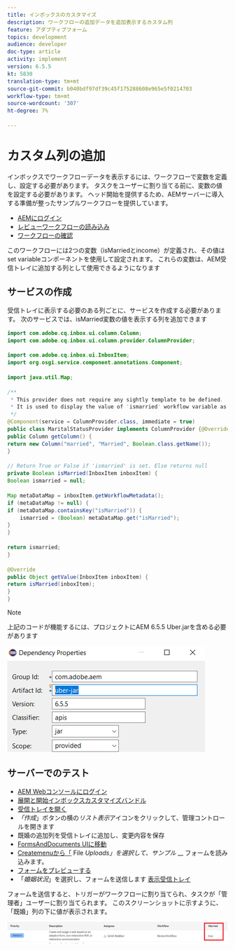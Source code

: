 ```yaml
---
title: インボックスのカスタマイズ
description: ワークフローの追加データを追加表示するカスタム列
feature: アダプティブフォーム
topics: development
audience: developer
doc-type: article
activity: implement
version: 6.5.5
kt: 5830
translation-type: tm+mt
source-git-commit: b040bdf97df39c45f175288608e965e5f0214703
workflow-type: tm+mt
source-wordcount: '307'
ht-degree: 7%

---
```



# カスタム列の追加

インボックスでワークフローデータを表示するには、ワークフローで変数を定義し、設定する必要があります。 タスクをユーザーに割り当てる前に、変数の値を設定する必要があります。 ヘッド開始を提供するため、AEMサーバーに導入する準備が整ったサンプルワークフローを提供しています。

* [AEMにログイン](http://localhost:4502/crx/de/index.jsp)
* [レビューワークフローの読み込み](assets/review-workflow.zip)
* [ワークフローの確認](http://localhost:4502/editor.html/conf/global/settings/workflow/models/reviewworkflow.html)

このワークフローには2つの変数（isMarriedとincome）が定義され、その値はset variableコンポーネントを使用して設定されます。 これらの変数は、AEM受信トレイに追加する列として使用できるようになります

## サービスの作成

受信トレイに表示する必要のある列ごとに、サービスを作成する必要があります。 次のサービスでは、isMarried変数の値を表示する列を追加できます

```java
import com.adobe.cq.inbox.ui.column.Column;
import com.adobe.cq.inbox.ui.column.provider.ColumnProvider;

import com.adobe.cq.inbox.ui.InboxItem;
import org.osgi.service.component.annotations.Component;

import java.util.Map;

/**
 * This provider does not require any sightly template to be defined.
 * It is used to display the value of 'ismarried' workflow variable as a column in inbox
 */
@Component(service = ColumnProvider.class, immediate = true)
public class MaritalStatusProvider implements ColumnProvider {@Override
public Column getColumn() {
return new Column("married", "Married", Boolean.class.getName());
}

// Return True or False if 'ismarried' is set. Else returns null
private Boolean isMarried(InboxItem inboxItem) {
Boolean ismarried = null;

Map metaDataMap = inboxItem.getWorkflowMetadata();
if (metaDataMap != null) {
if (metaDataMap.containsKey("isMarried")) {
    ismarried = (Boolean) metaDataMap.get("isMarried");
}
}

return ismarried;
}

@Override
public Object getValue(InboxItem inboxItem) {
return isMarried(inboxItem);
}
}
```

>[!NOTE]
>
>上記のコードが機能するには、プロジェクトにAEM 6.5.5 Uber.jarを含める必要があります

![uber-jar](assets/uber-jar.PNG)

## サーバーでのテスト

* [AEM Webコンソールにログイン](http://localhost:4502/system/console/bundles)
* [展開と開始インボックスカスタマイズバンドル](assets/inboxcustomization.inboxcustomization.core-1.0-SNAPSHOT.jar)
* [受信トレイを開く](http://localhost:4502/aem/inbox)
* _「作成_」ボタンの横の&#x200B;_リスト表示_&#x200B;アイコンをクリックして、管理コントロールを開きます
* 既婚の追加列を受信トレイに追加し、変更内容を保存
* [FormsAndDocuments UIに移動](http://localhost:4502/aem/forms.html/content/dam/formsanddocuments)
* [Createmenuから「](assets/snap-form.zip) File  _Uploads」を選択して、サンプル_  __ フォームを読み込みます。
* [フォームをプレビューする](http://localhost:4502/content/dam/formsanddocuments/snapform/jcr:content?wcmmode=disabled)
* 「_婚姻状況_」を選択し、フォームを送信します
   [表示受信トレイ](http://localhost:4502/aem/inbox)

フォームを送信すると、トリガーがワークフローに割り当てられ、タスクが「管理者」ユーザーに割り当てられます。 このスクリーンショットに示すように、「既婚」列の下に値が表示されます。

![既婚欄](assets/married-column.PNG)
